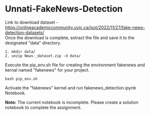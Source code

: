 # Unnati-FakeNews-Detection

Link to download dataset - https://onlineacademiccommunity.uvic.ca/isot/2022/11/27/fake-news-detection-datasets/ <br>
Once the download is complete, extract the file and save it to the designated "data" directory. 
```
1. mkdir data/
2. unzip News-_dataset.zip -d data/
```

Execute the pip_env.sh file for creating the environment fakenews and kernal named "fakenews" for your project.
```
bash pip_env.sh
```

Activate the "fakenews" kernel and run fakenews_detection.ipynb Notebook. <br>

**Note:** The current notebook is incomplete. Please create a solution notebook to complete the assignment.
